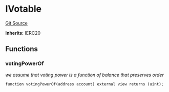 # IVotable
[Git Source](https://github.com/FloorDAO/floor-v2/blob/445b96358cc205e432e359914c1681c0f44048b0/src/interfaces/tokens/Votable.sol)

**Inherits:**
IERC20


## Functions
### votingPowerOf

*we assume that voting power is a function of balance that preserves order*


```solidity
function votingPowerOf(address account) external view returns (uint);
```

